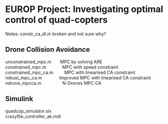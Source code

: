 # EUROP Project: Investigating optimal control of quad-copters

Notes: constr_ca_dl.m broken and not sure why?

## Drone Collision Avoidance
unconstrained_mpc.m &nbsp; &nbsp; &nbsp; MPC by solving ARE<br/>
constrained_mpc.m &nbsp; &nbsp; &nbsp; &nbsp; &nbsp; &nbsp; MPC with speed constraint<br/>
constrained_mpc_ca.m &nbsp; &nbsp; &nbsp; &nbsp; MPC with linearised CA constraint<br/>
robust_mpc_ca.m &nbsp; &nbsp; &nbsp;  &nbsp; &nbsp; &nbsp; &nbsp;Improved MPC with linearised CA constraint<br/>
ndrone_mpcca.m &nbsp; &nbsp; &nbsp; &nbsp; &nbsp; &nbsp; &nbsp; &nbsp; N-Drones MPC CA<br/>

## Simulink
quadcop_simulator.slx <br/>
crazyflie_controller_ak.mdl
